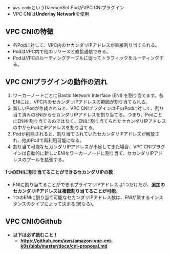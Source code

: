 - `aws-node`というDaemonSet PodがVPC CNIプラグイン
- VPC CNIは**Underlay Network**を使用
## VPC CNIの特徴
- 各Podに対して、VPC内のセカンダリIPアドレスが直接割り当てられる。
- PodはVPC内で他のリソースと直接通信できる。
- PodはVPCのルーティングテーブルに従ってトラフィックをルーティングする。
## VPC CNIプラグインの動作の流れ
1. ワーカーノードごとにElastic Network Interface (ENI) を割り当てます。各ENIには、VPC内のセカンダリIPアドレスの範囲が割り当てられる。
2. 新しいPodが作成されると、VPC CNIプラグインはそのPodに対して、割り当て済みのENIからセカンダリIPアドレスを割り当てる。つまり、PodごとにENIを割り当てるのではなく、ENIに割り当てられたセカンダリIPアドレスの中からPodにIPアドレスを割り当てる。
3. Podが削除されると、割り当てられていたセカンダリIPアドレスが解放され、他のPodで再利用可能になる。
4. 割り当て可能なセカンダリIPアドレスが不足してきた場合、VPC CNIプラグインは自動的に新しいENIをワーカーノードに割り当て、セカンダリIPアドレスのプールを拡張する。
#### 1つのENIに割り当てることができるセカンダリIPの数
- ENIに割り当てることができるプライマリIPアドレスは1つだけだが、**追加のセカンダリIPアドレスは複数割り当てることが可能**。
- 1つのENIに割り当て可能なセカンダリIPアドレス数は、ENIが属するインスタンスのタイプによって決まる(異なる)。

## VPC CNIのGithub
- **以下は必ず読むこと！**
  - **https://github.com/aws/amazon-vpc-cni-k8s/blob/master/docs/cni-proposal.md**